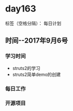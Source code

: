 # day163

标签（空格分隔）： 每日计划


## 时间--2017年9月6号


### 学习时间<br>
* struts2的学习
* struts2简单demo的创建

### 每日工作<br>


### 开源项目
